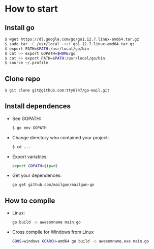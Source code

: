 # How to start

## Install go 

```bash
$ wget https://dl.google.com/go/go1.12.7.linux-amd64.tar.gz
$ sudo tar -C /usr/local -xzf go1.12.7.linux-amd64.tar.gz
$ export PATH=$PATH:/usr/local/go/bin
$ cat >> export GOPATH=$HOME/go
$ cat >> export PATH=$PATH:/usr/local/go/bin
$ source ~/.profile
```

## Clone repo

```bash
$ git clone git@github.com:tty8747/go-mail.git
```

## Install dependences
 - See GOPATH:
    ```bash
    $ go env GOPATH
    ```

 - Change directory who contained your project:
    ```bash
    $ cd ...
    ```
 - Export variables:
    ```bash
    export GOPATH=$(pwd)
    ```
 - Get your dependences:
    ```bash
    go get github.com/mailgun/mailgun-go
    ```

## How to compile

 - Linux:
    ```bash
    go build -o awesomname main.go
    ```
 
 - Cross compile for Windows from Linux
    ```bash
    GOOS=windows GOARCH=amd64 go build -o awesomname.exe main.go
    ```
